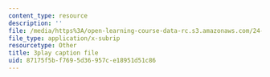 ```yaml
---
content_type: resource
description: ''
file: /media/https%3A/open-learning-course-data-rc.s3.amazonaws.com/24-912-black-matters-introduction-to-black-studies-spring-2017/87175f5bf7695d36957ce18951d51c86_f9YGQZVxJ9I.vtt
file_type: application/x-subrip
resourcetype: Other
title: 3play caption file
uid: 87175f5b-f769-5d36-957c-e18951d51c86
---
```

